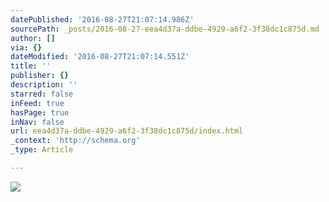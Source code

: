 ```yaml
---
datePublished: '2016-08-27T21:07:14.986Z'
sourcePath: _posts/2016-08-27-eea4d37a-ddbe-4929-a6f2-3f38dc1c875d.md
author: []
via: {}
dateModified: '2016-08-27T21:07:14.551Z'
title: ''
publisher: {}
description: ''
starred: false
inFeed: true
hasPage: true
inNav: false
url: eea4d37a-ddbe-4929-a6f2-3f38dc1c875d/index.html
_context: 'http://schema.org'
_type: Article

---
```

![](https://the-grid-user-content.s3-us-west-2.amazonaws.com/e74f6b3b-7e3c-493c-8432-dcd635446f64.jpg)